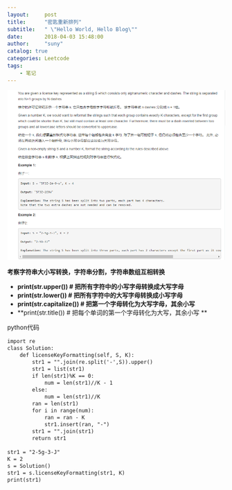 ```yaml
---
layout:     post
title:      "密匙重新排列"
subtitle:   " \"Hello World, Hello Blog\""
date:       2018-04-03 15:48:00
author:     "suny"
catalog: true
categories: Leetcode
tags:
    - 笔记
---
```

<img src="/img/LicenseKeyFormatting.jpg"/>

**考察字符串大小写转换，字符串分割，字符串数组互相转换**
- **print(str.upper())          # 把所有字符中的小写字母转换成大写字母**
- **print(str.lower())          # 把所有字符中的大写字母转换成小写字母**
- **print(str.capitalize())     # 把第一个字母转化为大写字母，其余小写**
- **print(str.title())          # 把每个单词的第一个字母转化为大写，其余小写 **

python代码

	import re
	class Solution:
	    def licenseKeyFormatting(self, S, K):
	        str1 = "".join(re.split('-',S)).upper()
	        str1 = list(str1)
	        if len(str1)%K == 0:
	            num = len(str1)//K - 1
	        else:
	            num = len(str1)//K
	        ran = len(str1)
	        for i in range(num):
	            ran = ran - K
	            str1.insert(ran, "-")
	        str1 = "".join(str1)
	        return str1
	
	str1 = "2-5g-3-J"
	K = 2
	s = Solution()
	str1 = s.licenseKeyFormatting(str1, K)
	print(str1)            
            
	            
        
	
	



